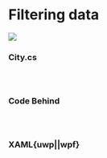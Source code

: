 # Filtering data

![](https://raw.githubusercontent.com/Live-Charts/WebSiteDocs/master/v1/Resources/linq.gif)

<pulled></pulled>

### City.cs

```{wpf,!https://raw.githubusercontent.com/beto-rodriguez/Live-Charts/master/Examples/WinForms/Cartesian/Linq/City.cs}

```

```{uwp,!https://raw.githubusercontent.com/beto-rodriguez/Live-Charts/master/Examples/Uwp/CartesianChart/Linq/City.cs}

```

```{wf,!https://raw.githubusercontent.com/beto-rodriguez/Live-Charts/master/Examples/WinForms/Cartesian/Linq/City.cs}

```

### Code Behind

```{wpf,!https://raw.githubusercontent.com/beto-rodriguez/Live-Charts/master/Examples/Wpf/CartesianChart/Linq/LinqExample.xaml.cs}

```

```{uwp,!https://raw.githubusercontent.com/beto-rodriguez/Live-Charts/master/Examples/Uwp/CartesianChart/Linq/LinqExample.xaml.cs}

```

```{wf,!https://raw.githubusercontent.com/beto-rodriguez/Live-Charts/master/Examples/WinForms/Cartesian/Linq/LinqExample.cs}

```

### XAML{uwp||wpf}

```{wpf,!https://raw.githubusercontent.com/beto-rodriguez/Live-Charts/master/Examples/Wpf/CartesianChart/Linq/LinqExample.xaml}

```

```{uwp,!https://raw.githubusercontent.com/beto-rodriguez/Live-Charts/master/Examples/Uwp/CartesianChart/Linq/LinqExample.xaml}

```